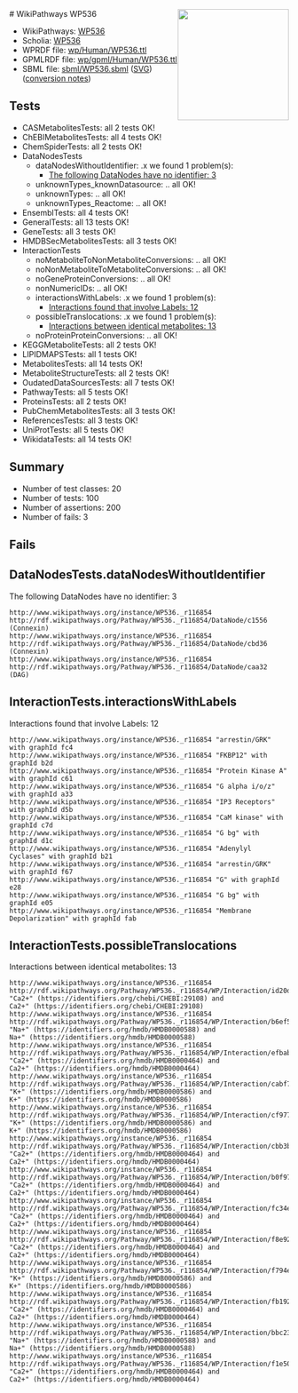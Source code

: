 <img style="float: right; width: 200px" src="../logo.png" />
# WikiPathways WP536

* WikiPathways: [WP536](https://identifiers.org/wikipathways:WP536)
* Scholia: [WP536](https://scholia.toolforge.org/wikipathways/WP536)
* WPRDF file: [wp/Human/WP536.ttl](../wp/Human/WP536.ttl)
* GPMLRDF file: [wp/gpml/Human/WP536.ttl](../wp/gpml/Human/WP536.ttl)
* SBML file: [sbml/WP536.sbml](../sbml/WP536.sbml) ([SVG](../sbml/WP536.svg)) ([conversion notes](../sbml/WP536.txt))

## Tests
* CASMetabolitesTests: all 2 tests OK!
* ChEBIMetabolitesTests: all 4 tests OK!
* ChemSpiderTests: all 2 tests OK!
* DataNodesTests
    * dataNodesWithoutIdentifier: .x we found 1 problem(s):
        * [The following DataNodes have no identifier: 3](#d2d32fa2)
    * unknownTypes_knownDatasource: .. all OK!
    * unknownTypes: .. all OK!
    * unknownTypes_Reactome: .. all OK!
* EnsemblTests: all 4 tests OK!
* GeneralTests: all 13 tests OK!
* GeneTests: all 3 tests OK!
* HMDBSecMetabolitesTests: all 3 tests OK!
* InteractionTests
    * noMetaboliteToNonMetaboliteConversions: .. all OK!
    * noNonMetaboliteToMetaboliteConversions: .. all OK!
    * noGeneProteinConversions: .. all OK!
    * nonNumericIDs: .. all OK!
    * interactionsWithLabels: .x we found 1 problem(s):
        * [Interactions found that involve Labels: 12](#fe97a8ba)
    * possibleTranslocations: .x we found 1 problem(s):
        * [Interactions between identical metabolites: 13](#dc76dfef)
    * noProteinProteinConversions: .. all OK!
* KEGGMetaboliteTests: all 2 tests OK!
* LIPIDMAPSTests: all 1 tests OK!
* MetabolitesTests: all 14 tests OK!
* MetaboliteStructureTests: all 2 tests OK!
* OudatedDataSourcesTests: all 7 tests OK!
* PathwayTests: all 5 tests OK!
* ProteinsTests: all 2 tests OK!
* PubChemMetabolitesTests: all 3 tests OK!
* ReferencesTests: all 3 tests OK!
* UniProtTests: all 5 tests OK!
* WikidataTests: all 14 tests OK!


## Summary

* Number of test classes: 20
* Number of tests: 100
* Number of assertions: 200
* Number of fails: 3

## Fails

<a name="d2d32fa2" />

## DataNodesTests.dataNodesWithoutIdentifier

The following DataNodes have no identifier: 3
```
http://www.wikipathways.org/instance/WP536._r116854 http://rdf.wikipathways.org/Pathway/WP536._r116854/DataNode/c1556 (Connexin)
http://www.wikipathways.org/instance/WP536._r116854 http://rdf.wikipathways.org/Pathway/WP536._r116854/DataNode/cbd36 (Connexin)
http://www.wikipathways.org/instance/WP536._r116854 http://rdf.wikipathways.org/Pathway/WP536._r116854/DataNode/caa32 (DAG)
```

<a name="fe97a8ba" />

## InteractionTests.interactionsWithLabels

Interactions found that involve Labels: 12
```
http://www.wikipathways.org/instance/WP536._r116854 "arrestin/GRK" with graphId fc4
http://www.wikipathways.org/instance/WP536._r116854 "FKBP12" with graphId b2d
http://www.wikipathways.org/instance/WP536._r116854 "Protein Kinase A" with graphId c61
http://www.wikipathways.org/instance/WP536._r116854 "G alpha i/o/z" with graphId a33
http://www.wikipathways.org/instance/WP536._r116854 "IP3 Receptors" with graphId d5b
http://www.wikipathways.org/instance/WP536._r116854 "CaM kinase" with graphId c7d
http://www.wikipathways.org/instance/WP536._r116854 "G bg" with graphId d1c
http://www.wikipathways.org/instance/WP536._r116854 "Adenylyl
Cyclases" with graphId b21
http://www.wikipathways.org/instance/WP536._r116854 "arrestin/GRK" with graphId f67
http://www.wikipathways.org/instance/WP536._r116854 "G" with graphId e28
http://www.wikipathways.org/instance/WP536._r116854 "G bg" with graphId e05
http://www.wikipathways.org/instance/WP536._r116854 "Membrane
Depolarization" with graphId fab
```

<a name="dc76dfef" />

## InteractionTests.possibleTranslocations

Interactions between identical metabolites: 13
```
http://www.wikipathways.org/instance/WP536._r116854 http://rdf.wikipathways.org/Pathway/WP536._r116854/WP/Interaction/id20d33b2c "Ca2+" (https://identifiers.org/chebi/CHEBI:29108) and 
Ca2+" (https://identifiers.org/chebi/CHEBI:29108)
http://www.wikipathways.org/instance/WP536._r116854 http://rdf.wikipathways.org/Pathway/WP536._r116854/WP/Interaction/b6ef5 "Na+" (https://identifiers.org/hmdb/HMDB0000588) and 
Na+" (https://identifiers.org/hmdb/HMDB0000588)
http://www.wikipathways.org/instance/WP536._r116854 http://rdf.wikipathways.org/Pathway/WP536._r116854/WP/Interaction/efbab "Ca2+" (https://identifiers.org/hmdb/HMDB0000464) and 
Ca2+" (https://identifiers.org/hmdb/HMDB0000464)
http://www.wikipathways.org/instance/WP536._r116854 http://rdf.wikipathways.org/Pathway/WP536._r116854/WP/Interaction/cabf7 "K+" (https://identifiers.org/hmdb/HMDB0000586) and 
K+" (https://identifiers.org/hmdb/HMDB0000586)
http://www.wikipathways.org/instance/WP536._r116854 http://rdf.wikipathways.org/Pathway/WP536._r116854/WP/Interaction/cf977 "K+" (https://identifiers.org/hmdb/HMDB0000586) and 
K+" (https://identifiers.org/hmdb/HMDB0000586)
http://www.wikipathways.org/instance/WP536._r116854 http://rdf.wikipathways.org/Pathway/WP536._r116854/WP/Interaction/cbb3b "Ca2+" (https://identifiers.org/hmdb/HMDB0000464) and 
Ca2+" (https://identifiers.org/hmdb/HMDB0000464)
http://www.wikipathways.org/instance/WP536._r116854 http://rdf.wikipathways.org/Pathway/WP536._r116854/WP/Interaction/b0f97 "Ca2+" (https://identifiers.org/hmdb/HMDB0000464) and 
Ca2+" (https://identifiers.org/hmdb/HMDB0000464)
http://www.wikipathways.org/instance/WP536._r116854 http://rdf.wikipathways.org/Pathway/WP536._r116854/WP/Interaction/fc34e "Ca2+" (https://identifiers.org/hmdb/HMDB0000464) and 
Ca2+" (https://identifiers.org/hmdb/HMDB0000464)
http://www.wikipathways.org/instance/WP536._r116854 http://rdf.wikipathways.org/Pathway/WP536._r116854/WP/Interaction/f8e92 "Ca2+" (https://identifiers.org/hmdb/HMDB0000464) and 
Ca2+" (https://identifiers.org/hmdb/HMDB0000464)
http://www.wikipathways.org/instance/WP536._r116854 http://rdf.wikipathways.org/Pathway/WP536._r116854/WP/Interaction/f794e "K+" (https://identifiers.org/hmdb/HMDB0000586) and 
K+" (https://identifiers.org/hmdb/HMDB0000586)
http://www.wikipathways.org/instance/WP536._r116854 http://rdf.wikipathways.org/Pathway/WP536._r116854/WP/Interaction/fb192 "Ca2+" (https://identifiers.org/hmdb/HMDB0000464) and 
Ca2+" (https://identifiers.org/hmdb/HMDB0000464)
http://www.wikipathways.org/instance/WP536._r116854 http://rdf.wikipathways.org/Pathway/WP536._r116854/WP/Interaction/bbc23 "Na+" (https://identifiers.org/hmdb/HMDB0000588) and 
Na+" (https://identifiers.org/hmdb/HMDB0000588)
http://www.wikipathways.org/instance/WP536._r116854 http://rdf.wikipathways.org/Pathway/WP536._r116854/WP/Interaction/f1e50 "Ca2+" (https://identifiers.org/hmdb/HMDB0000464) and 
Ca2+" (https://identifiers.org/hmdb/HMDB0000464)
```

